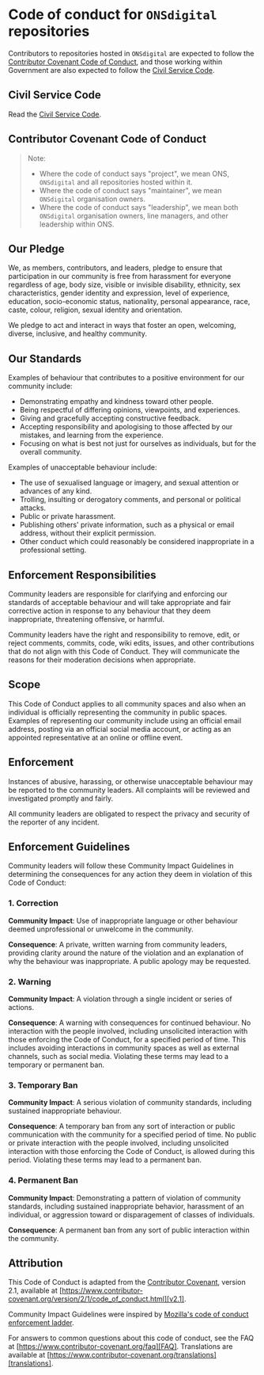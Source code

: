 # Code of conduct for `ONSdigital` repositories

Contributors to repositories hosted in `ONSdigital` are expected to follow the [Contributor Covenant Code of Conduct](https://www.contributor-covenant.org/version/2/1/code_of_conduct.html), and those working within Government are also expected to follow the [Civil Service Code](https://www.gov.uk/government/publications/civil-service-code/the-civil-service-code).

## Civil Service Code

Read the [Civil Service Code](https://www.gov.uk/government/publications/civil-service-code/the-civil-service-code).

## Contributor Covenant Code of Conduct

> Note:
>
> - Where the code of conduct says "project", we mean ONS, `ONSdigital` and all repositories hosted within it.
> - Where the code of conduct says "maintainer", we mean `ONSdigital` organisation owners.
> - Where the code of conduct says "leadership", we mean both `ONSdigital` organisation owners, line managers, and other leadership within ONS.

## Our Pledge

We, as members, contributors, and leaders, pledge to ensure that participation in our community is free from harassment for everyone regardless of age, body size, visible or invisible disability, ethnicity, sex characteristics, gender identity and expression, level of experience, education, socio-economic status, nationality, personal appearance, race, caste, colour, religion, sexual
identity and orientation.

We pledge to act and interact in ways that foster an open, welcoming, diverse, inclusive, and healthy community.

## Our Standards

Examples of behaviour that contributes to a positive environment for our community include:

- Demonstrating empathy and kindness toward other people.
- Being respectful of differing opinions, viewpoints, and experiences.
- Giving and gracefully accepting constructive feedback.
- Accepting responsibility and apologising to those affected by our mistakes, and learning from the experience.
- Focusing on what is best not just for ourselves as individuals, but for the overall community.

Examples of unacceptable behaviour include:

- The use of sexualised language or imagery, and sexual attention or advances of any kind.
- Trolling, insulting or derogatory comments, and personal or political attacks.
- Public or private harassment.
- Publishing others' private information, such as a physical or email address, without their explicit permission.
- Other conduct which could reasonably be considered inappropriate in a professional setting.

## Enforcement Responsibilities

Community leaders are responsible for clarifying and enforcing our standards of acceptable behaviour and will take appropriate and fair corrective action in response to any behaviour that they deem inappropriate, threatening offensive, or harmful.

Community leaders have the right and responsibility to remove, edit, or reject comments, commits, code, wiki edits, issues, and other contributions that do not align with this Code of Conduct. They will communicate the reasons for their moderation decisions when appropriate.

## Scope

This Code of Conduct applies to all community spaces and also when an individual is officially representing the community in public spaces. Examples of representing our community include using an official email address, posting via an official social media account, or acting as an appointed representative at an online or offline event.

## Enforcement

Instances of abusive, harassing, or otherwise unacceptable behaviour may be reported to the community leaders. All complaints will be reviewed and investigated promptly and fairly.

All community leaders are obligated to respect the privacy and security of the reporter of any incident.

## Enforcement Guidelines

Community leaders will follow these Community Impact Guidelines in determining the consequences for any action they deem in violation of this Code of Conduct:

### 1. Correction

**Community Impact**: Use of inappropriate language or other behaviour deemed unprofessional or unwelcome in the community.

**Consequence**: A private, written warning from community leaders, providing clarity around the nature of the violation and an explanation of why the behaviour was inappropriate. A public apology may be requested.

### 2. Warning

**Community Impact**: A violation through a single incident or series of actions.

**Consequence**: A warning with consequences for continued behaviour. No interaction with the people involved, including unsolicited interaction with those enforcing the Code of Conduct, for a specified period of time. This
includes avoiding interactions in community spaces as well as external channels, such as social media. Violating these terms may lead to a temporary or permanent ban.

### 3. Temporary Ban

**Community Impact**: A serious violation of community standards, including sustained inappropriate behaviour.

**Consequence**: A temporary ban from any sort of interaction or public communication with the community for a specified period of time. No public or private interaction with the people involved, including unsolicited interaction
with those enforcing the Code of Conduct, is allowed during this period. Violating these terms may lead to a permanent ban.

### 4. Permanent Ban

**Community Impact**: Demonstrating a pattern of violation of community standards, including sustained inappropriate behavior, harassment of an individual, or aggression toward or disparagement of classes of individuals.

**Consequence**: A permanent ban from any sort of public interaction within the community.

## Attribution

This Code of Conduct is adapted from the [Contributor Covenant][homepage],
version 2.1, available at
[https://www.contributor-covenant.org/version/2/1/code_of_conduct.html][v2.1].

Community Impact Guidelines were inspired by
[Mozilla's code of conduct enforcement ladder][Mozilla CoC].

For answers to common questions about this code of conduct, see the FAQ at
[https://www.contributor-covenant.org/faq][FAQ]. Translations are available at
[https://www.contributor-covenant.org/translations][translations].

[homepage]: https://www.contributor-covenant.org

[v2.1]: https://www.contributor-covenant.org/version/2/1/code_of_conduct.html

[Mozilla CoC]: https://github.com/mozilla/diversity

[FAQ]: https://www.contributor-covenant.org/faq

[translations]: https://www.contributor-covenant.org/translations
